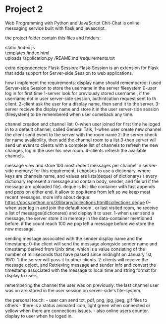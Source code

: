 # Project 2

Web Programming with Python and JavaScript
Chit-Chat is online messaging service built with flask and javascript.

the project folder contain this files and folders:

  static
    /index.js       
  templates
    /index.html      
  uploads
  /application.py
  /REAME.md
  /requirements.txt

extra dependencies:
  Flask-Session:
    Flask-Session is an extension for Flask that adds support for Server-side Session to web applications.

how i implement the requirements:
  display name should remembered:
    i used Server-side Session to store the username in the server filesystem 
    0-user log in for first time
    1-server look for previously stored username , if the username not in user server-side session, authintcation request sent to th client.
    2-client ask the user for a display name, then send it to the server.
    3-server recieve the display name and store it in the user server-side session (filesystem) to be remembered when user comeback any time.

  channel creation and channel list:
    0-when user joined for first time he loged in to a default channel, called General Talk, 
    1-when user create new channel the client send event to the server with the room name
    2-the server check for name availability, then add the channel room to a list
    3-then server will send un event to clients with a complete list of channels to refresh the new changes, log in the user his new room.
    4-clients refresh the available channels.

  message view and store 100 most recent messages per channel in server-side memory:
    for this requirement, i chooses to use a dictionary, where keys are channels name, and values are lists(deque) of dictionarys ( every dictionary represent a message and contain body, sender, and file url if the message are uploaded file).
    deque is list-like container with fast appends and pops on either end. it allow to pop items from left so we keep most recent messages.
    more info about deque:
        https://docs.python.org/3/library/collections.html#collections.deque
    0-when user log in and join the default room , or last visited room, he receive a list of messages(dictionares) and display it to user.
    1-when user send a message, the server store it in memory in the data-container mentioned before. if the count reach 100 we pop left a message before we store the new message. 
    
  sending message associated with the sender display name and the timestamp:
    0-the client will send the message alongside sender name and timestamp derived from Unix time, which is a value consisting of the number of milliseconds that have passed since midnight on January 1st, 1970.
    1-the server will pass it to other clients.
    2-clients will receive the message object, and Retrieving message and sender info and  convert the timestamp associated with the message to local time and string format for display to users.

  remembering the channel the user was on previously:
    the last channel user was on are stored in the user session on server-side's file-system.

  the personal touch:
    - user can send txt, pdf, png, jpg, jpeg, gif files to others
    - there is a status animated icon, light green when connected or yellow when there are connections issues.
    - also online users counter. display to user when he loged in.